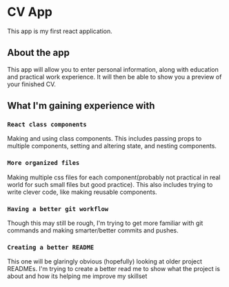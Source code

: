 # CV App

This app is my first react application. 

## About the app

This app will allow you to enter personal information, along with education and practical work experience. It will then be able to show you a preview of your finished CV.

## What I'm gaining experience with

### `React class components`

Making and using class components. This includes passing props to multiple components, setting and altering state, and nesting components.

### `More organized files`

Making multiple css files for each component(probably not practical in real world for such small files but good practice). This also includes trying to write clever code, like making reusable components.

### `Having a better git workflow`

Though this may still be rough, I'm trying to get more familiar with git commands and making smarter/better commits and pushes.

### `Creating a better README`

This one will be glaringly obvious (hopefully) looking at older project READMEs. I'm trying to create a better read me to show what the project is about and how its helping me improve my skillset
